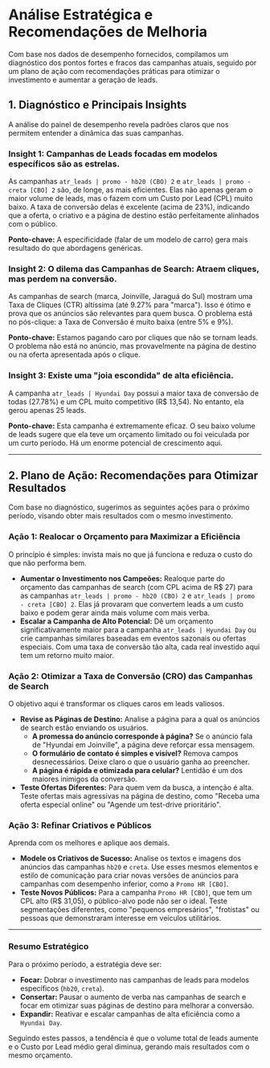 # Análise Estratégica e Recomendações de Melhoria

Com base nos dados de desempenho fornecidos, compilamos um diagnóstico dos pontos fortes e fracos das campanhas atuais, seguido por um plano de ação com recomendações práticas para otimizar o investimento e aumentar a geração de leads.

## 1. Diagnóstico e Principais Insights

A análise do painel de desempenho revela padrões claros que nos permitem entender a dinâmica das suas campanhas.

### Insight 1: Campanhas de Leads focadas em modelos específicos são as estrelas.

As campanhas `atr_leads | promo - hb20 (CBO) 2` e `atr_leads | promo - creta [CBO] 2` são, de longe, as mais eficientes. Elas não apenas geram o maior volume de leads, mas o fazem com um Custo por Lead (CPL) muito baixo. A taxa de conversão delas é excelente (acima de 23%), indicando que a oferta, o criativo e a página de destino estão perfeitamente alinhados com o público.

**Ponto-chave:** A especificidade (falar de um modelo de carro) gera mais resultado do que abordagens genéricas.

### Insight 2: O dilema das Campanhas de Search: Atraem cliques, mas perdem na conversão.

As campanhas de search (marca, Joinville, Jaraguá do Sul) mostram uma Taxa de Cliques (CTR) altíssima (até 9.27% para "marca"). Isso é ótimo e prova que os anúncios são relevantes para quem busca. O problema está no pós-clique: a Taxa de Conversão é muito baixa (entre 5% e 9%).

**Ponto-chave:** Estamos pagando caro por cliques que não se tornam leads. O problema não está no anúncio, mas provavelmente na página de destino ou na oferta apresentada após o clique.

### Insight 3: Existe uma "joia escondida" de alta eficiência.

A campanha `atr_leads | Hyundai Day` possui a maior taxa de conversão de todas (27.78%) e um CPL muito competitivo (R$ 13,54). No entanto, ela gerou apenas 25 leads.

**Ponto-chave:** Esta campanha é extremamente eficaz. O seu baixo volume de leads sugere que ela teve um orçamento limitado ou foi veiculada por um curto período. Há um enorme potencial de crescimento aqui.

---

## 2. Plano de Ação: Recomendações para Otimizar Resultados

Com base no diagnóstico, sugerimos as seguintes ações para o próximo período, visando obter mais resultados com o mesmo investimento.

### Ação 1: Realocar o Orçamento para Maximizar a Eficiência

O princípio é simples: invista mais no que já funciona e reduza o custo do que não performa bem.

* **Aumentar o Investimento nos Campeões:** Realoque parte do orçamento das campanhas de search (com CPL acima de R$ 27) para as campanhas `atr_leads | promo - hb20 (CBO) 2` e `atr_leads | promo - creta [CBO] 2`. Elas já provaram que convertem leads a um custo baixo e podem gerar ainda mais volume com mais verba.
* **Escalar a Campanha de Alto Potencial:** Dê um orçamento significativamente maior para a campanha `atr_leads | Hyundai Day` ou crie campanhas similares baseadas em eventos sazonais ou ofertas especiais. Com uma taxa de conversão tão alta, cada real investido aqui tem um retorno muito maior.

### Ação 2: Otimizar a Taxa de Conversão (CRO) das Campanhas de Search

O objetivo aqui é transformar os cliques caros em leads valiosos.

* **Revise as Páginas de Destino:** Analise a página para a qual os anúncios de search estão enviando os usuários.
    * **A promessa do anúncio corresponde à página?** Se o anúncio fala de "Hyundai em Joinville", a página deve reforçar essa mensagem.
    * **O formulário de contato é simples e visível?** Remova campos desnecessários. Deixe claro o que o usuário ganha ao preencher.
    * **A página é rápida e otimizada para celular?** Lentidão é um dos maiores inimigos da conversão.
* **Teste Ofertas Diferentes:** Para quem vem da busca, a intenção é alta. Teste ofertas mais agressivas na página de destino, como "Receba uma oferta especial online" ou "Agende um test-drive prioritário".

### Ação 3: Refinar Criativos e Públicos

Aprenda com os melhores e aplique aos demais.

* **Modele os Criativos de Sucesso:** Analise os textos e imagens dos anúncios das campanhas `hb20` e `creta`. Use esses mesmos elementos e estilo de comunicação para criar novas versões de anúncios para campanhas com desempenho inferior, como a `Promo HR [CBO]`.
* **Teste Novos Públicos:** Para a campanha `Promo HR [CBO]`, que tem um CPL alto (R$ 31,05), o público-alvo pode não ser o ideal. Teste segmentações diferentes, como "pequenos empresários", "frotistas" ou pessoas que demonstraram interesse em veículos utilitários.

---

### Resumo Estratégico

Para o próximo período, a estratégia deve ser:

* **Focar:** Dobrar o investimento nas campanhas de leads para modelos específicos (`hb20`, `creta`).
* **Consertar:** Pausar o aumento de verba nas campanhas de search e focar em otimizar suas páginas de destino para melhorar a conversão.
* **Expandir:** Reativar e escalar campanhas de alta eficiência como a `Hyundai Day`.

Seguindo estes passos, a tendência é que o volume total de leads aumente e o Custo por Lead médio geral diminua, gerando mais resultados com o mesmo orçamento.
